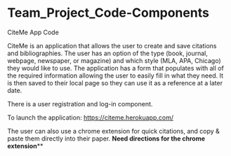 # Team_Project_Code-Components
CiteMe App Code

CiteMe is an application that allows the user to create and save citations and bibliographies. The user has an option of the type 
(book, journal, webpage, newspaper, or magazine) and which style (MLA, APA, Chicago) they would like to use. 
The application has a form that populates with all of the required information allowing the user to easily fill in what they need.
It is then saved to their local page so they can use it as a reference at a later date.

There is a user registration and log-in component.

To launch the application: https://citeme.herokuapp.com/

The user can also use a chrome extension for quick citations, and copy & paste them directly into their paper.
**********Need directions for the chrome extension************


